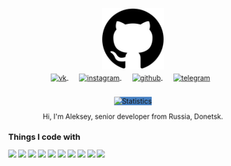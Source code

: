<p align="center">
  <img width="124" src="https://raw.githubusercontent.com/yarkovaleksei/yarkovaleksei/master/github_logo.png" alt="Logo" />
</p>
<p align="center" style="margin: -10px 0 30px">
  <a href="https://vk.com/id530927534" target="_blank" style='margin-right:10px'>
    <img width="22" height="22" align="center" src="https://unpkg.com/simple-icons@v4/icons/vk.svg" alt="vk" />
  </a>
  &nbsp;&nbsp;
  <a href="https://www.instagram.com/aleksey.yarkov" target="_blank" style='margin-right:10px'>
    <img width="22" height="22" align="center" src="https://unpkg.com/simple-icons@v4/icons/instagram.svg" alt="instagram" />
  </a>
  &nbsp;&nbsp;
  <a href="https://github.com/yarkovaleksei" target="_blank" style='margin-right:10px'>
    <img width="22" height="22" align="center" src="https://unpkg.com/simple-icons@v4/icons/github.svg" alt="github" />
  </a>
  &nbsp;&nbsp;
  <a href="https://t.me/BigTRex" target="_blank" style='margin-right:10px'>
    <img width="22" height="22" align="center" src="https://simpleicons.org/icons/telegram.svg" alt="telegram" />
  </a>
</p>

<p align="center">
  <img width="" style="background:#4680C2;" src="https://github-readme-stats.vercel.app/api?username=yarkovaleksei&hide_border=true&hide_title=true" alt="Statistics" />
  <br />
  <p align="center">Hi, I'm Aleksey, senior developer from Russia, Donetsk.</p>
</p>

<h3>Things I code with</h3>

<p>
  <img src="https://img.shields.io/badge/TypeScript-007ACC?style=for-the-badge&logo=typescript&logoColor=white" />
  <img src="https://img.shields.io/badge/Node.js-43853D?style=for-the-badge&logo=node.js&logoColor=white" />
  <img src="https://img.shields.io/badge/JavaScript-323330?style=for-the-badge&logo=javascript&logoColor=F7DF1E" />
  <img src="https://img.shields.io/badge/Vue-3fb984?style=for-the-badge&logo=Vue&logoColor=white" />
  <img src="https://img.shields.io/badge/React-4c768d?style=for-the-badge&logo=Vue&logoColor=white" />
  <img src="https://img.shields.io/badge/-Git-F05032?style=for-the-badge&logo=git&logoColor=white" />
  <img src="https://img.shields.io/badge/-NestJs-ea2845?style=for-the-badge&logo=nestjs&logoColor=white" />
  <img src="https://img.shields.io/badge/Material--UI-0081CB?style=for-the-badge&logo=material-ui&logoColor=white" />
  <img src="https://img.shields.io/badge/MongoDB-4EA94B?style=for-the-badge&logo=mongodb&logoColor=white" />
  <img src="https://img.shields.io/badge/PostgreSQL-000000?style=for-the-badge&logo=PostgreSQL&logoColor=white" />
</p>

<!-- --------------
<p align="center">
  <img src="https://visitor-badge.glitch.me/badge?page_id=yarkovaleksei.readme" />
</p> -->
